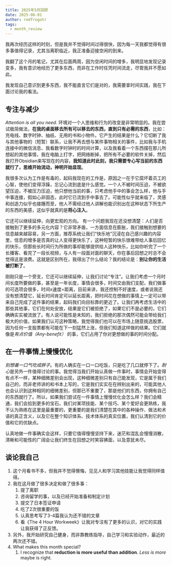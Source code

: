 ```yaml
---
title: 2025年5月回顾
date: 2025-06-01
author: redfrogotr
tags:
  - month_review
---
```

我再次经历这样的时刻，但是我并不觉得时间过得很快，因为每一天我都觉得有很多事值得记录，尤其当离职临近，我正准备迎接空闲的到来。

我翻了这个月的笔记，尤其在后面两周，因为空闲时间的增多，我明显地发现记录变多，我有意识地经历了更多东西，而非在工作时任凭时间流走，尽管我并不愿如此。

我发现自己意识到更多东西，我不能直言它们是对的，我需要拿时间实践，我在下面讨论我的看法。

## 专注与减少 

*Attention is all you need.* 环境对一个人思维和行为的改变是非常明显的。我在尝试极简做法，**在我的桌面移去所有可以移去的东西，直到只有必需的东西**，比如：充电线、数字时钟、抽纸、无用的书和小物件。它产生的结果是什么？它切断了我与其他事物的（短暂）联系，让我不再去想与某件事物相关的事件，比如我与手机连接中的微信消息、我看数字时钟时的时间计算，以及我看着一个东西摆在那儿所想起的其他事情，我在电脑上打字，把网络断掉，把所有不必要的软件关掉，然后我打开Obsidian来写现在的内容，**我知道此时此刻，我只需要专心写当前的东西就行了，思维开始流动，神明开始显现**。

我很多次认为工作是有毒的，起码我现在的工作是，原因之一在于它腐坏着员工的心智，使他们变得浮躁，忘记心流到底是什么感觉。一个人不被时间压迫，不被欲望压迫，不被压力压迫，他只想他当前的事，只考虑他手中的事会怎么样，他与手中事连接，假如心非固态，此时它已流到手中事去了。可能性似乎就来临了，灵感和创造力似乎也接踵而至，他人不需经过他人讲解也能识别出在这种状态下所生产的东西的美感，这似乎就真的是**将心注入**。

它还可以继续延伸，向更宏观的方向。 有一个问题我现在还没想清楚：人们是否接触到了更多的多元化内容？它非常矛盾，一方面信息在膨胀，我们接触到想要的信息越来越容易，另一方面，推荐系统让我们“快乐地”沉浸在自己感兴趣的内容里，信息的增多是否真的让人变得更快乐了，这种短暂的快乐很难带给人事后回忆的快乐，但那些长时间行为所做的事却能够提供给人这种快乐，比如你听完了一个长播客、看完了一段长视频，与人有一段面对面的聊天，你在事后回想之时总不会觉得这是浪费。这就是区别所在，我得出了什么结论？我的结论是：**别让你的生活被打断了**。

刚刚只是一个旁支，它还可以继续延伸，让我们讨论“专注”。让我们考虑一个月时间长度所要做的事，甚至是一年长度，事情会很多，时间交由我们支配，我们做事的可选项会很多，时间x速度=距离，目前来讲，我还控制不好速度，或者说我还没有想清楚它，延长时间肯定可以延长距离，把时间花在想做的事情上一定可以带来自己完成了这件事的结果，起码我们向目标靠的更近了。让我们再考虑生活中的那些其他事，它们在何处安放，结果是它们被拒绝了，如果它们不是必要的，它们确确实实被流放了。有人说可能性是未知的，我们拒绝的那次偶然可能会带给我们极大的价值，如果我们认可这种策略，我觉得我们也可以在市场上随意挑选股票，因为任何一支股票都有可能在下一刻猛然上涨，但我们知道这样做的结果。它们就像是*有点价值（Any-benefit）* 的事，它们占用了你对更想做的事的时间分配。

## 在一件事情上慢慢优化

*别想着一口气吃成胖子*。有的人确实在一口一口吃饭，只是吃了几口就停下了。*耐心*是另外一件值得讨论的事。我觉得当我们开始认真做一件事时，事情会开始变得有点不一样，某种细微差别会出现，这种细微差别只有自己能发现，它是属于我们自己的，而非老师讲的和书本上写的，它是我们实实在在辨别出来的，可能其他人也会认识到这种相同的细微差别，但那已不重要了，那是他们的东西，你拥有自己的东西就行了。所以，如果我们尝试在一件事情上慢慢优化会怎么样？我们会精通，我们会拾到更多的宝石，我们对某项技能、某个技巧、某个爱好会更熟练，我不认为熟练在这里是最重要的，更重要的是我们清楚在其中的各种操作、做法和术语的真正含义，以及它在整个知识体系、技术体系的真实位置，我们认清到它的价值和它的优缺点。

认真地做一件事确实会这样，只要它值得慢慢坚持下来，迷茫和混乱会慢慢消散，清晰和可能性的广阔会让我们终生在回想之时笑容拂面，以及意犹未尽。

## 谈论我自己

1. 这个月看书不多，但我并不觉得懊悔，见见人和学习其他技能让我觉得同样值得。
2. 我在这月做了很多决定和做了很多事：
	1. 提了离职
	2. 咨询留学的事，以及已经开始准备和制定计划
	3. 提交了日本签证申请
	4. 吃了2次很重要的饭
	5. 认真思考写了3-4篇我认为还不错的文章
	6. 看《The 4 Hour Workweek》让我对专注有了更多的认识，对它的实践让我获得了正反馈。
3. 另外，我开始研究自己健身，而非靠教练指导，自己学习和实验动作，最近的两次还不错。
4. What makes this month special?
	1. I recognize that **reduction is more useful than addition**. *Less is more* maybe is right.